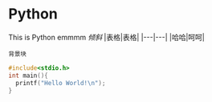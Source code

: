 # Python
This is Python emmmm
*倾斜*
|表格|表格|
|---|---|
|哈哈|呵呵|

`背景块`
```c
#include<stdio.h>
int main(){
  printf("Hello World!\n");
}
```
